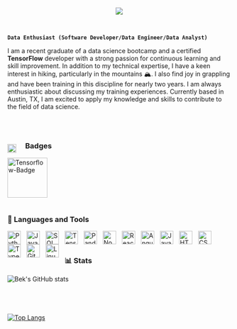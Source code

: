 <br/>

<p align="center">
  <img src="https://readme-typing-svg.herokuapp.com?color=%FABD2F&weight=800&size=50&vCenter=true&width=1200&center=true&lines=Bekzod+Tolipov+Software+Engineer!;"
 <img src= 'https://capsule-render.vercel.app/api?type=rect&color=gradient&height=2.5'/>
</p>
<br>

**`Data Enthusiast (Software Developer/Data Engineer/Data Analyst)`**

I am a recent graduate of a data science bootcamp and a certified **TensorFlow** developer with a strong passion for continuous learning and skill improvement. In addition to my technical expertise, I have a keen interest in hiking, particularly in the mountains 🏔️. I also find joy in grappling and have been training in this discipline for nearly two years. I am always enthusiastic about discussing my training experiences. Currently based in Austin, TX, I am excited to apply my knowledge and skills to contribute to the field of data science.

<br/>

#

### <img align="left" alt="Badge" width="20px" style="margin-right:20px;margin-top:6px;" src = "https://media.giphy.com/media/3orifgYbnsq43eFsdO/giphy.gif" width="50"> Badges
<img alt="Tensorflow-Badge" width="90px" src="https://api.accredible.com/v1/frontend/credential_website_embed_image/badge/74087320" />
<br/>

#

### 🧰 Languages and Tools

<img align="left" alt="Python" width="30px" style="padding-right:10px;" src="https://cdn.jsdelivr.net/gh/devicons/devicon/icons/python/python-plain.svg" />
<img align="left" alt="Java" width="30px" style="padding-right:10px;" src="https://cdn.jsdelivr.net/gh/devicons/devicon/icons/java/java-original.svg"/>
<img align="left" alt="SQL" width="30px" style="padding-right:10px;" src="https://cdn.jsdelivr.net/gh/devicons/devicon/icons/mysql/mysql-plain.svg" />
<img align="left" alt="Tensorflow" width="30px" style="padding-right:10px;" src="https://cdn.jsdelivr.net/gh/devicons/devicon/icons/tensorflow/tensorflow-original.svg" />
<img align="left" alt="Pandas" width="30px" style="padding-right:10px;" src="https://cdn.jsdelivr.net/gh/devicons/devicon/icons/pandas/pandas-original.svg" />
          

<img align="left" alt="NodeJS" width="30px" style="padding-right:10px;" src="https://cdn.jsdelivr.net/gh/devicons/devicon/icons/nodejs/nodejs-original.svg" />
<img align="left" alt="React" width="30px" style="padding-right:10px;" src="https://cdn.jsdelivr.net/gh/devicons/devicon/icons/react/react-original.svg" />
<img align="left" alt="Angular" width="30px" style="padding-right:10px;" src="https://cdn.jsdelivr.net/gh/devicons/devicon/icons/angularjs/angularjs-plain.svg" />

<img align="left" alt="JavaScript" width="30px" style="padding-right:10px;" src="https://cdn.jsdelivr.net/gh/devicons/devicon/icons/javascript/javascript-plain.svg" />
<img align="left" alt="HTML" width="30px" style="padding-right:10px;" src="https://cdn.jsdelivr.net/gh/devicons/devicon/icons/html5/html5-plain.svg" />
<img align="left" alt="CSS" width="30px" style="padding-right:10px;" src="https://cdn.jsdelivr.net/gh/devicons/devicon/icons/css3/css3-plain.svg" />
<img align="left" alt="TypeScript" width="30px" style="padding-right:10px;" src="https://cdn.jsdelivr.net/gh/devicons/devicon/icons/typescript/typescript-plain.svg" />

<img align="left" alt="Git" width="30px" style="padding-right:10px;" src="https://cdn.jsdelivr.net/gh/devicons/devicon/icons/git/git-original.svg" />
<img align="left" alt="Linux" width="30px" style="padding-right:10px;" src="https://cdn.jsdelivr.net/gh/devicons/devicon/icons/linux/linux-original.svg" />

<br/>

#

### 📊 Stats

![Bek's GitHub stats](https://github-readme-stats.vercel.app/api?username=BekzodTolipov&show_icons=true&theme=gruvbox)

<br/>

#

[![Top Langs](https://github-readme-stats.vercel.app/api/top-langs/?username=BekzodTolipov&show_icons=true&theme=gruvbox)](https://github.com/BekzodTolipov/github-readme-stats)
